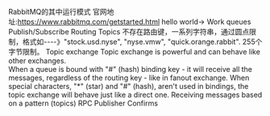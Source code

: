 RabbitMQ的其中运行模式
官网地址:https://www.rabbitmq.com/getstarted.html
hello world->
Work queues
Publish/Subscribe
Routing
Topics
   不存在路由键，一系列字符串，通过圆点限制，格式如----》"stock.usd.nyse", "nyse.vmw", "quick.orange.rabbit".
   255个字节限制。
   Topic exchange
   Topic exchange is powerful and can behave like other exchanges.   
   When a queue is bound with "#" (hash) binding key - it will receive all the messages, regardless of the routing key - like in fanout exchange.
    When special characters, "*" (star) and "#" (hash), aren't used in bindings, the topic exchange will behave just like a direct one.
   Receiving messages based on a pattern (topics)
RPC
Publisher Confirms
